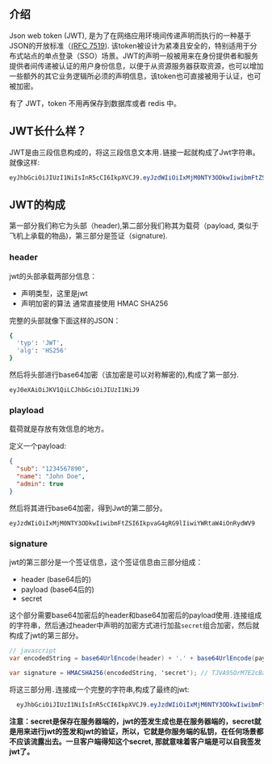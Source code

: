 ## 介绍

Json web token (JWT), 是为了在网络应用环境间传递声明而执行的一种基于JSON的开放标准（[(RFC 7519](https://link.jianshu.com?t=https://tools.ietf.org/html/rfc7519)). 该token被设计为紧凑且安全的，特别适用于分布式站点的单点登录（SSO）场景。JWT的声明一般被用来在身份提供者和服务提供者间传递被认证的用户身份信息，以便于从资源服务器获取资源，也可以增加一些额外的其它业务逻辑所必须的声明信息，该token也可直接被用于认证，也可被加密。

有了 JWT，token 不用再保存到数据库或者 redis 中。

## JWT长什么样？

JWT是由三段信息构成的，将这三段信息文本用`.`链接一起就构成了Jwt字符串。就像这样:



```css
eyJhbGciOiJIUzI1NiIsInR5cCI6IkpXVCJ9.eyJzdWIiOiIxMjM0NTY3ODkwIiwibmFtZSI6IkpvaG4gRG9lIiwiYWRtaW4iOnRydWV9.TJVA95OrM7E2cBab30RMHrHDcEfxjoYZgeFONFh7HgQ
```

## JWT的构成

第一部分我们称它为头部（header),第二部分我们称其为载荷（payload, 类似于飞机上承载的物品)，第三部分是签证（signature).

### header

jwt的头部承载两部分信息：

- 声明类型，这里是jwt
- 声明加密的算法 通常直接使用 HMAC SHA256

完整的头部就像下面这样的JSON：



```bash
{
  'typ': 'JWT',
  'alg': 'HS256'
}
```

然后将头部进行base64加密（该加密是可以对称解密的),构成了第一部分.



```undefined
eyJ0eXAiOiJKV1QiLCJhbGciOiJIUzI1NiJ9
```

### playload

载荷就是存放有效信息的地方。

定义一个payload:

```json
{
  "sub": "1234567890",
  "name": "John Doe",
  "admin": true
}
```

然后将其进行base64加密，得到Jwt的第二部分。

```undefined
eyJzdWIiOiIxMjM0NTY3ODkwIiwibmFtZSI6IkpvaG4gRG9lIiwiYWRtaW4iOnRydWV9
```

### signature

jwt的第三部分是一个签证信息，这个签证信息由三部分组成：

- header (base64后的)
- payload (base64后的)
- secret

这个部分需要base64加密后的header和base64加密后的payload使用`.`连接组成的字符串，然后通过header中声明的加密方式进行加盐`secret`组合加密，然后就构成了jwt的第三部分。



```csharp
// javascript
var encodedString = base64UrlEncode(header) + '.' + base64UrlEncode(payload);

var signature = HMACSHA256(encodedString, 'secret'); // TJVA95OrM7E2cBab30RMHrHDcEfxjoYZgeFONFh7HgQ
```

将这三部分用`.`连接成一个完整的字符串,构成了最终的jwt:

```css
  eyJhbGciOiJIUzI1NiIsInR5cCI6IkpXVCJ9.eyJzdWIiOiIxMjM0NTY3ODkwIiwibmFtZSI6IkpvaG4gRG9lIiwiYWRtaW4iOnRydWV9.TJVA95OrM7E2cBab30RMHrHDcEfxjoYZgeFONFh7HgQ
```

**注意：secret是保存在服务器端的，jwt的签发生成也是在服务器端的，secret就是用来进行jwt的签发和jwt的验证，所以，它就是你服务端的私钥，在任何场景都不应该流露出去。一旦客户端得知这个secret, 那就意味着客户端是可以自我签发jwt了。**

